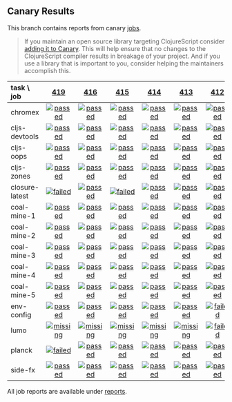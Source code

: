 ## Canary Results

This branch contains reports from canary [jobs](https://github.com/cljs-oss/canary/tree/jobs).

> If you maintain an open source library targeting ClojureScript consider [adding it to Canary](https://github.com/cljs-oss/canary/tree/master#how-to-participate). This will help ensure that no changes to the ClojureScript compiler results in breakage of your project. And if you use a library that is important to you, consider helping the maintainers accomplish this.

[//]: # (begin_overview_table)

| task \ job | <a href="reports/2018/06/17/job-000419-1.10.322-5dc641e" title="job #419 finished on 2018-06-17">419</a> | <a href="reports/2018/06/15/job-000416-1.10.311-18b97ab" title="job #416 finished on 2018-06-15">416</a> | <a href="reports/2018/06/15/job-000415-1.10.310-3b0ce12" title="job #415 finished on 2018-06-15">415</a> | <a href="reports/2018/06/14/job-000414-1.10.308-e75706a" title="job #414 finished on 2018-06-14">414</a> | <a href="reports/2018/06/13/job-000413-1.10.302-00b8dea" title="job #413 finished on 2018-06-13">413</a> | <a href="reports/2018/06/12/job-000412-1.10.301-0ffe3d8" title="job #412 finished on 2018-06-12">412</a> | <a href="reports/2018/06/11/job-000411-1.10.300-215cd3c" title="job #411 finished on 2018-06-11">411</a> | <a href="reports/2018/06/10/job-000410-1.10.299-aab9710" title="job #410 finished on 2018-06-10">410</a> | <a href="reports/2018/06/09/job-000409-1.10.299-aab9710" title="job #409 finished on 2018-06-09">409</a> | <a href="reports/2018/06/08/job-000408-1.10.298-03455b4" title="job #408 finished on 2018-06-08">408</a> |
| :--- | :---: | :---: | :---: | :---: | :---: | :---: | :---: | :---: | :---: | :---: |
| chromex | <a href="reports/2018/06/17/job-000419-1.10.322-5dc641e#-chromex"><img title="passed" src="http://box.binaryage.com/s-passed.svg"><a> | <a href="reports/2018/06/15/job-000416-1.10.311-18b97ab#-chromex"><img title="passed" src="http://box.binaryage.com/s-passed.svg"><a> | <a href="reports/2018/06/15/job-000415-1.10.310-3b0ce12#-chromex"><img title="passed" src="http://box.binaryage.com/s-passed.svg"><a> | <a href="reports/2018/06/14/job-000414-1.10.308-e75706a#-chromex"><img title="passed" src="http://box.binaryage.com/s-passed.svg"><a> | <a href="reports/2018/06/13/job-000413-1.10.302-00b8dea#-chromex"><img title="passed" src="http://box.binaryage.com/s-passed.svg"><a> | <a href="reports/2018/06/12/job-000412-1.10.301-0ffe3d8#-chromex"><img title="passed" src="http://box.binaryage.com/s-passed.svg"><a> | <a href="reports/2018/06/11/job-000411-1.10.300-215cd3c#-chromex"><img title="passed" src="http://box.binaryage.com/s-passed.svg"><a> | <a href="reports/2018/06/10/job-000410-1.10.299-aab9710#-chromex"><img title="passed" src="http://box.binaryage.com/s-passed.svg"><a> | <a href="reports/2018/06/09/job-000409-1.10.299-aab9710#-chromex"><img title="passed" src="http://box.binaryage.com/s-passed.svg"><a> | <a href="reports/2018/06/08/job-000408-1.10.298-03455b4#-chromex"><img title="passed" src="http://box.binaryage.com/s-passed.svg"><a> |
| cljs-devtools | <a href="reports/2018/06/17/job-000419-1.10.322-5dc641e#-cljs-devtools"><img title="passed" src="http://box.binaryage.com/s-passed.svg"><a> | <a href="reports/2018/06/15/job-000416-1.10.311-18b97ab#-cljs-devtools"><img title="passed" src="http://box.binaryage.com/s-passed.svg"><a> | <a href="reports/2018/06/15/job-000415-1.10.310-3b0ce12#-cljs-devtools"><img title="passed" src="http://box.binaryage.com/s-passed.svg"><a> | <a href="reports/2018/06/14/job-000414-1.10.308-e75706a#-cljs-devtools"><img title="passed" src="http://box.binaryage.com/s-passed.svg"><a> | <a href="reports/2018/06/13/job-000413-1.10.302-00b8dea#-cljs-devtools"><img title="passed" src="http://box.binaryage.com/s-passed.svg"><a> | <a href="reports/2018/06/12/job-000412-1.10.301-0ffe3d8#-cljs-devtools"><img title="passed" src="http://box.binaryage.com/s-passed.svg"><a> | <a href="reports/2018/06/11/job-000411-1.10.300-215cd3c#-cljs-devtools"><img title="passed" src="http://box.binaryage.com/s-passed.svg"><a> | <a href="reports/2018/06/10/job-000410-1.10.299-aab9710#-cljs-devtools"><img title="passed" src="http://box.binaryage.com/s-passed.svg"><a> | <a href="reports/2018/06/09/job-000409-1.10.299-aab9710#-cljs-devtools"><img title="passed" src="http://box.binaryage.com/s-passed.svg"><a> | <a href="reports/2018/06/08/job-000408-1.10.298-03455b4#-cljs-devtools"><img title="passed" src="http://box.binaryage.com/s-passed.svg"><a> |
| cljs-oops | <a href="reports/2018/06/17/job-000419-1.10.322-5dc641e#-cljs-oops"><img title="passed" src="http://box.binaryage.com/s-passed.svg"><a> | <a href="reports/2018/06/15/job-000416-1.10.311-18b97ab#-cljs-oops"><img title="passed" src="http://box.binaryage.com/s-passed.svg"><a> | <a href="reports/2018/06/15/job-000415-1.10.310-3b0ce12#-cljs-oops"><img title="passed" src="http://box.binaryage.com/s-passed.svg"><a> | <a href="reports/2018/06/14/job-000414-1.10.308-e75706a#-cljs-oops"><img title="passed" src="http://box.binaryage.com/s-passed.svg"><a> | <a href="reports/2018/06/13/job-000413-1.10.302-00b8dea#-cljs-oops"><img title="passed" src="http://box.binaryage.com/s-passed.svg"><a> | <a href="reports/2018/06/12/job-000412-1.10.301-0ffe3d8#-cljs-oops"><img title="passed" src="http://box.binaryage.com/s-passed.svg"><a> | <a href="reports/2018/06/11/job-000411-1.10.300-215cd3c#-cljs-oops"><img title="passed" src="http://box.binaryage.com/s-passed.svg"><a> | <a href="reports/2018/06/10/job-000410-1.10.299-aab9710#-cljs-oops"><img title="passed" src="http://box.binaryage.com/s-passed.svg"><a> | <a href="reports/2018/06/09/job-000409-1.10.299-aab9710#-cljs-oops"><img title="passed" src="http://box.binaryage.com/s-passed.svg"><a> | <a href="reports/2018/06/08/job-000408-1.10.298-03455b4#-cljs-oops"><img title="passed" src="http://box.binaryage.com/s-passed.svg"><a> |
| cljs-zones | <a href="reports/2018/06/17/job-000419-1.10.322-5dc641e#-cljs-zones"><img title="passed" src="http://box.binaryage.com/s-passed.svg"><a> | <a href="reports/2018/06/15/job-000416-1.10.311-18b97ab#-cljs-zones"><img title="passed" src="http://box.binaryage.com/s-passed.svg"><a> | <a href="reports/2018/06/15/job-000415-1.10.310-3b0ce12#-cljs-zones"><img title="passed" src="http://box.binaryage.com/s-passed.svg"><a> | <a href="reports/2018/06/14/job-000414-1.10.308-e75706a#-cljs-zones"><img title="passed" src="http://box.binaryage.com/s-passed.svg"><a> | <a href="reports/2018/06/13/job-000413-1.10.302-00b8dea#-cljs-zones"><img title="passed" src="http://box.binaryage.com/s-passed.svg"><a> | <a href="reports/2018/06/12/job-000412-1.10.301-0ffe3d8#-cljs-zones"><img title="passed" src="http://box.binaryage.com/s-passed.svg"><a> | <a href="reports/2018/06/11/job-000411-1.10.300-215cd3c#-cljs-zones"><img title="passed" src="http://box.binaryage.com/s-passed.svg"><a> | <a href="reports/2018/06/10/job-000410-1.10.299-aab9710#-cljs-zones"><img title="passed" src="http://box.binaryage.com/s-passed.svg"><a> | <a href="reports/2018/06/09/job-000409-1.10.299-aab9710#-cljs-zones"><img title="passed" src="http://box.binaryage.com/s-passed.svg"><a> | <a href="reports/2018/06/08/job-000408-1.10.298-03455b4#-cljs-zones"><img title="passed" src="http://box.binaryage.com/s-passed.svg"><a> |
| closure-latest | <a href="reports/2018/06/17/job-000419-1.10.322-5dc641e#-closure-latest"><img title="failed" src="http://box.binaryage.com/s-failed.svg"><a> | <a href="reports/2018/06/15/job-000416-1.10.311-18b97ab#-closure-latest"><img title="passed" src="http://box.binaryage.com/s-passed.svg"><a> | <a href="reports/2018/06/15/job-000415-1.10.310-3b0ce12#-closure-latest"><img title="failed" src="http://box.binaryage.com/s-failed.svg"><a> | <a href="reports/2018/06/14/job-000414-1.10.308-e75706a#-closure-latest"><img title="passed" src="http://box.binaryage.com/s-passed.svg"><a> | <a href="reports/2018/06/13/job-000413-1.10.302-00b8dea#-closure-latest"><img title="passed" src="http://box.binaryage.com/s-passed.svg"><a> | <a href="reports/2018/06/12/job-000412-1.10.301-0ffe3d8#-closure-latest"><img title="passed" src="http://box.binaryage.com/s-passed.svg"><a> | <a href="reports/2018/06/11/job-000411-1.10.300-215cd3c#-closure-latest"><img title="passed" src="http://box.binaryage.com/s-passed.svg"><a> | <a href="reports/2018/06/10/job-000410-1.10.299-aab9710#-closure-latest"><img title="failed" src="http://box.binaryage.com/s-failed.svg"><a> | <a href="reports/2018/06/09/job-000409-1.10.299-aab9710#-closure-latest"><img title="failed" src="http://box.binaryage.com/s-failed.svg"><a> | <a href="reports/2018/06/08/job-000408-1.10.298-03455b4#-closure-latest"><img title="failed" src="http://box.binaryage.com/s-failed.svg"><a> |
| coal-mine-1 | <a href="reports/2018/06/17/job-000419-1.10.322-5dc641e#-coal-mine-1"><img title="passed" src="http://box.binaryage.com/s-passed.svg"><a> | <a href="reports/2018/06/15/job-000416-1.10.311-18b97ab#-coal-mine-1"><img title="passed" src="http://box.binaryage.com/s-passed.svg"><a> | <a href="reports/2018/06/15/job-000415-1.10.310-3b0ce12#-coal-mine-1"><img title="passed" src="http://box.binaryage.com/s-passed.svg"><a> | <a href="reports/2018/06/14/job-000414-1.10.308-e75706a#-coal-mine-1"><img title="passed" src="http://box.binaryage.com/s-passed.svg"><a> | <a href="reports/2018/06/13/job-000413-1.10.302-00b8dea#-coal-mine-1"><img title="passed" src="http://box.binaryage.com/s-passed.svg"><a> | <a href="reports/2018/06/12/job-000412-1.10.301-0ffe3d8#-coal-mine-1"><img title="passed" src="http://box.binaryage.com/s-passed.svg"><a> | <a href="reports/2018/06/11/job-000411-1.10.300-215cd3c#-coal-mine-1"><img title="passed" src="http://box.binaryage.com/s-passed.svg"><a> | <a href="reports/2018/06/10/job-000410-1.10.299-aab9710#-coal-mine-1"><img title="passed" src="http://box.binaryage.com/s-passed.svg"><a> | <a href="reports/2018/06/09/job-000409-1.10.299-aab9710#-coal-mine-1"><img title="passed" src="http://box.binaryage.com/s-passed.svg"><a> | <a href="reports/2018/06/08/job-000408-1.10.298-03455b4#-coal-mine-1"><img title="passed" src="http://box.binaryage.com/s-passed.svg"><a> |
| coal-mine-2 | <a href="reports/2018/06/17/job-000419-1.10.322-5dc641e#-coal-mine-2"><img title="passed" src="http://box.binaryage.com/s-passed.svg"><a> | <a href="reports/2018/06/15/job-000416-1.10.311-18b97ab#-coal-mine-2"><img title="passed" src="http://box.binaryage.com/s-passed.svg"><a> | <a href="reports/2018/06/15/job-000415-1.10.310-3b0ce12#-coal-mine-2"><img title="passed" src="http://box.binaryage.com/s-passed.svg"><a> | <a href="reports/2018/06/14/job-000414-1.10.308-e75706a#-coal-mine-2"><img title="passed" src="http://box.binaryage.com/s-passed.svg"><a> | <a href="reports/2018/06/13/job-000413-1.10.302-00b8dea#-coal-mine-2"><img title="passed" src="http://box.binaryage.com/s-passed.svg"><a> | <a href="reports/2018/06/12/job-000412-1.10.301-0ffe3d8#-coal-mine-2"><img title="passed" src="http://box.binaryage.com/s-passed.svg"><a> | <a href="reports/2018/06/11/job-000411-1.10.300-215cd3c#-coal-mine-2"><img title="passed" src="http://box.binaryage.com/s-passed.svg"><a> | <a href="reports/2018/06/10/job-000410-1.10.299-aab9710#-coal-mine-2"><img title="passed" src="http://box.binaryage.com/s-passed.svg"><a> | <a href="reports/2018/06/09/job-000409-1.10.299-aab9710#-coal-mine-2"><img title="passed" src="http://box.binaryage.com/s-passed.svg"><a> | <a href="reports/2018/06/08/job-000408-1.10.298-03455b4#-coal-mine-2"><img title="passed" src="http://box.binaryage.com/s-passed.svg"><a> |
| coal-mine-3 | <a href="reports/2018/06/17/job-000419-1.10.322-5dc641e#-coal-mine-3"><img title="passed" src="http://box.binaryage.com/s-passed.svg"><a> | <a href="reports/2018/06/15/job-000416-1.10.311-18b97ab#-coal-mine-3"><img title="passed" src="http://box.binaryage.com/s-passed.svg"><a> | <a href="reports/2018/06/15/job-000415-1.10.310-3b0ce12#-coal-mine-3"><img title="passed" src="http://box.binaryage.com/s-passed.svg"><a> | <a href="reports/2018/06/14/job-000414-1.10.308-e75706a#-coal-mine-3"><img title="passed" src="http://box.binaryage.com/s-passed.svg"><a> | <a href="reports/2018/06/13/job-000413-1.10.302-00b8dea#-coal-mine-3"><img title="passed" src="http://box.binaryage.com/s-passed.svg"><a> | <a href="reports/2018/06/12/job-000412-1.10.301-0ffe3d8#-coal-mine-3"><img title="passed" src="http://box.binaryage.com/s-passed.svg"><a> | <a href="reports/2018/06/11/job-000411-1.10.300-215cd3c#-coal-mine-3"><img title="passed" src="http://box.binaryage.com/s-passed.svg"><a> | <a href="reports/2018/06/10/job-000410-1.10.299-aab9710#-coal-mine-3"><img title="passed" src="http://box.binaryage.com/s-passed.svg"><a> | <a href="reports/2018/06/09/job-000409-1.10.299-aab9710#-coal-mine-3"><img title="passed" src="http://box.binaryage.com/s-passed.svg"><a> | <a href="reports/2018/06/08/job-000408-1.10.298-03455b4#-coal-mine-3"><img title="passed" src="http://box.binaryage.com/s-passed.svg"><a> |
| coal-mine-4 | <a href="reports/2018/06/17/job-000419-1.10.322-5dc641e#-coal-mine-4"><img title="passed" src="http://box.binaryage.com/s-passed.svg"><a> | <a href="reports/2018/06/15/job-000416-1.10.311-18b97ab#-coal-mine-4"><img title="passed" src="http://box.binaryage.com/s-passed.svg"><a> | <a href="reports/2018/06/15/job-000415-1.10.310-3b0ce12#-coal-mine-4"><img title="passed" src="http://box.binaryage.com/s-passed.svg"><a> | <a href="reports/2018/06/14/job-000414-1.10.308-e75706a#-coal-mine-4"><img title="passed" src="http://box.binaryage.com/s-passed.svg"><a> | <a href="reports/2018/06/13/job-000413-1.10.302-00b8dea#-coal-mine-4"><img title="passed" src="http://box.binaryage.com/s-passed.svg"><a> | <a href="reports/2018/06/12/job-000412-1.10.301-0ffe3d8#-coal-mine-4"><img title="passed" src="http://box.binaryage.com/s-passed.svg"><a> | <a href="reports/2018/06/11/job-000411-1.10.300-215cd3c#-coal-mine-4"><img title="passed" src="http://box.binaryage.com/s-passed.svg"><a> | <a href="reports/2018/06/10/job-000410-1.10.299-aab9710#-coal-mine-4"><img title="passed" src="http://box.binaryage.com/s-passed.svg"><a> | <a href="reports/2018/06/09/job-000409-1.10.299-aab9710#-coal-mine-4"><img title="passed" src="http://box.binaryage.com/s-passed.svg"><a> | <a href="reports/2018/06/08/job-000408-1.10.298-03455b4#-coal-mine-4"><img title="passed" src="http://box.binaryage.com/s-passed.svg"><a> |
| coal-mine-5 | <a href="reports/2018/06/17/job-000419-1.10.322-5dc641e#-coal-mine-5"><img title="passed" src="http://box.binaryage.com/s-passed.svg"><a> | <a href="reports/2018/06/15/job-000416-1.10.311-18b97ab#-coal-mine-5"><img title="passed" src="http://box.binaryage.com/s-passed.svg"><a> | <a href="reports/2018/06/15/job-000415-1.10.310-3b0ce12#-coal-mine-5"><img title="passed" src="http://box.binaryage.com/s-passed.svg"><a> | <a href="reports/2018/06/14/job-000414-1.10.308-e75706a#-coal-mine-5"><img title="passed" src="http://box.binaryage.com/s-passed.svg"><a> | <a href="reports/2018/06/13/job-000413-1.10.302-00b8dea#-coal-mine-5"><img title="passed" src="http://box.binaryage.com/s-passed.svg"><a> | <a href="reports/2018/06/12/job-000412-1.10.301-0ffe3d8#-coal-mine-5"><img title="passed" src="http://box.binaryage.com/s-passed.svg"><a> | <a href="reports/2018/06/11/job-000411-1.10.300-215cd3c#-coal-mine-5"><img title="passed" src="http://box.binaryage.com/s-passed.svg"><a> | <a href="reports/2018/06/10/job-000410-1.10.299-aab9710#-coal-mine-5"><img title="passed" src="http://box.binaryage.com/s-passed.svg"><a> | <a href="reports/2018/06/09/job-000409-1.10.299-aab9710#-coal-mine-5"><img title="passed" src="http://box.binaryage.com/s-passed.svg"><a> | <a href="reports/2018/06/08/job-000408-1.10.298-03455b4#-coal-mine-5"><img title="passed" src="http://box.binaryage.com/s-passed.svg"><a> |
| env-config | <a href="reports/2018/06/17/job-000419-1.10.322-5dc641e#-env-config"><img title="passed" src="http://box.binaryage.com/s-passed.svg"><a> | <a href="reports/2018/06/15/job-000416-1.10.311-18b97ab#-env-config"><img title="passed" src="http://box.binaryage.com/s-passed.svg"><a> | <a href="reports/2018/06/15/job-000415-1.10.310-3b0ce12#-env-config"><img title="passed" src="http://box.binaryage.com/s-passed.svg"><a> | <a href="reports/2018/06/14/job-000414-1.10.308-e75706a#-env-config"><img title="passed" src="http://box.binaryage.com/s-passed.svg"><a> | <a href="reports/2018/06/13/job-000413-1.10.302-00b8dea#-env-config"><img title="passed" src="http://box.binaryage.com/s-passed.svg"><a> | <a href="reports/2018/06/12/job-000412-1.10.301-0ffe3d8#-env-config"><img title="failed" src="http://box.binaryage.com/s-failed.svg"><a> | <a href="reports/2018/06/11/job-000411-1.10.300-215cd3c#-env-config"><img title="passed" src="http://box.binaryage.com/s-passed.svg"><a> | <a href="reports/2018/06/10/job-000410-1.10.299-aab9710#-env-config"><img title="passed" src="http://box.binaryage.com/s-passed.svg"><a> | <a href="reports/2018/06/09/job-000409-1.10.299-aab9710#-env-config"><img title="passed" src="http://box.binaryage.com/s-passed.svg"><a> | <a href="reports/2018/06/08/job-000408-1.10.298-03455b4#-env-config"><img title="failed" src="http://box.binaryage.com/s-failed.svg"><a> |
| lumo | <a href="reports/2018/06/17/job-000419-1.10.322-5dc641e#-lumo"><img title="missing" src="http://box.binaryage.com/s-missing.svg"><a> | <a href="reports/2018/06/15/job-000416-1.10.311-18b97ab#-lumo"><img title="missing" src="http://box.binaryage.com/s-missing.svg"><a> | <a href="reports/2018/06/15/job-000415-1.10.310-3b0ce12#-lumo"><img title="missing" src="http://box.binaryage.com/s-missing.svg"><a> | <a href="reports/2018/06/14/job-000414-1.10.308-e75706a#-lumo"><img title="missing" src="http://box.binaryage.com/s-missing.svg"><a> | <a href="reports/2018/06/13/job-000413-1.10.302-00b8dea#-lumo"><img title="missing" src="http://box.binaryage.com/s-missing.svg"><a> | <a href="reports/2018/06/12/job-000412-1.10.301-0ffe3d8#-lumo"><img title="failed" src="http://box.binaryage.com/s-failed.svg"><a> | <a href="reports/2018/06/11/job-000411-1.10.300-215cd3c#-lumo"><img title="failed" src="http://box.binaryage.com/s-failed.svg"><a> | <a href="reports/2018/06/10/job-000410-1.10.299-aab9710#-lumo"><img title="failed" src="http://box.binaryage.com/s-failed.svg"><a> | <a href="reports/2018/06/09/job-000409-1.10.299-aab9710#-lumo"><img title="failed" src="http://box.binaryage.com/s-failed.svg"><a> | <a href="reports/2018/06/08/job-000408-1.10.298-03455b4#-lumo"><img title="failed" src="http://box.binaryage.com/s-failed.svg"><a> |
| planck | <a href="reports/2018/06/17/job-000419-1.10.322-5dc641e#-planck"><img title="failed" src="http://box.binaryage.com/s-failed.svg"><a> | <a href="reports/2018/06/15/job-000416-1.10.311-18b97ab#-planck"><img title="passed" src="http://box.binaryage.com/s-passed.svg"><a> | <a href="reports/2018/06/15/job-000415-1.10.310-3b0ce12#-planck"><img title="passed" src="http://box.binaryage.com/s-passed.svg"><a> | <a href="reports/2018/06/14/job-000414-1.10.308-e75706a#-planck"><img title="passed" src="http://box.binaryage.com/s-passed.svg"><a> | <a href="reports/2018/06/13/job-000413-1.10.302-00b8dea#-planck"><img title="passed" src="http://box.binaryage.com/s-passed.svg"><a> | <a href="reports/2018/06/12/job-000412-1.10.301-0ffe3d8#-planck"><img title="passed" src="http://box.binaryage.com/s-passed.svg"><a> | <a href="reports/2018/06/11/job-000411-1.10.300-215cd3c#-planck"><img title="passed" src="http://box.binaryage.com/s-passed.svg"><a> | <a href="reports/2018/06/10/job-000410-1.10.299-aab9710#-planck"><img title="passed" src="http://box.binaryage.com/s-passed.svg"><a> | <a href="reports/2018/06/09/job-000409-1.10.299-aab9710#-planck"><img title="passed" src="http://box.binaryage.com/s-passed.svg"><a> | <a href="reports/2018/06/08/job-000408-1.10.298-03455b4#-planck"><img title="passed" src="http://box.binaryage.com/s-passed.svg"><a> |
| side-fx | <a href="reports/2018/06/17/job-000419-1.10.322-5dc641e#-side-fx"><img title="passed" src="http://box.binaryage.com/s-passed.svg"><a> | <a href="reports/2018/06/15/job-000416-1.10.311-18b97ab#-side-fx"><img title="passed" src="http://box.binaryage.com/s-passed.svg"><a> | <a href="reports/2018/06/15/job-000415-1.10.310-3b0ce12#-side-fx"><img title="passed" src="http://box.binaryage.com/s-passed.svg"><a> | <a href="reports/2018/06/14/job-000414-1.10.308-e75706a#-side-fx"><img title="passed" src="http://box.binaryage.com/s-passed.svg"><a> | <a href="reports/2018/06/13/job-000413-1.10.302-00b8dea#-side-fx"><img title="passed" src="http://box.binaryage.com/s-passed.svg"><a> | <a href="reports/2018/06/12/job-000412-1.10.301-0ffe3d8#-side-fx"><img title="passed" src="http://box.binaryage.com/s-passed.svg"><a> | <a href="reports/2018/06/11/job-000411-1.10.300-215cd3c#-side-fx"><img title="passed" src="http://box.binaryage.com/s-passed.svg"><a> | <a href="reports/2018/06/10/job-000410-1.10.299-aab9710#-side-fx"><img title="passed" src="http://box.binaryage.com/s-passed.svg"><a> | <a href="reports/2018/06/09/job-000409-1.10.299-aab9710#-side-fx"><img title="passed" src="http://box.binaryage.com/s-passed.svg"><a> | <a href="reports/2018/06/08/job-000408-1.10.298-03455b4#-side-fx"><img title="passed" src="http://box.binaryage.com/s-passed.svg"><a> |

[//]: # (end_overview_table)

All job reports are available under [reports](reports).
